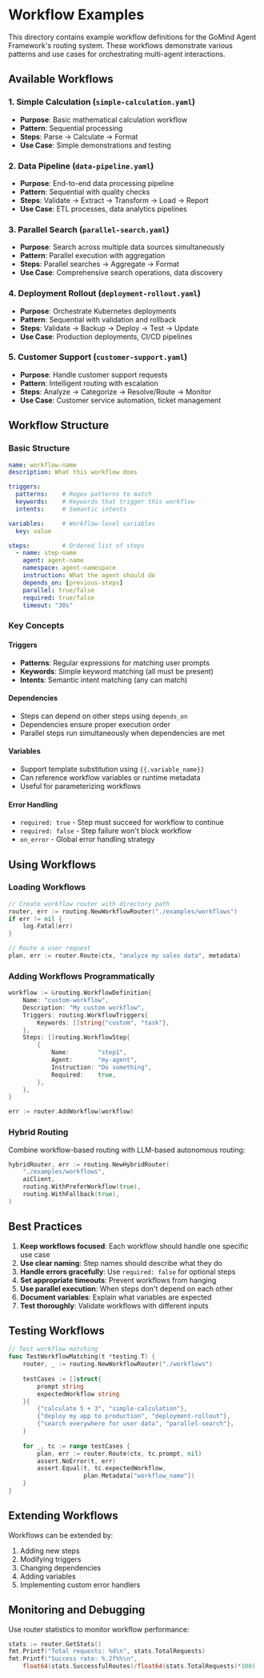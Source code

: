 # Workflow Examples

This directory contains example workflow definitions for the GoMind Agent Framework's routing system. These workflows demonstrate various patterns and use cases for orchestrating multi-agent interactions.

## Available Workflows

### 1. Simple Calculation (`simple-calculation.yaml`)
- **Purpose**: Basic mathematical calculation workflow
- **Pattern**: Sequential processing
- **Steps**: Parse → Calculate → Format
- **Use Case**: Simple demonstrations and testing

### 2. Data Pipeline (`data-pipeline.yaml`)
- **Purpose**: End-to-end data processing pipeline
- **Pattern**: Sequential with quality checks
- **Steps**: Validate → Extract → Transform → Load → Report
- **Use Case**: ETL processes, data analytics pipelines

### 3. Parallel Search (`parallel-search.yaml`)
- **Purpose**: Search across multiple data sources simultaneously
- **Pattern**: Parallel execution with aggregation
- **Steps**: Parallel searches → Aggregate → Format
- **Use Case**: Comprehensive search operations, data discovery

### 4. Deployment Rollout (`deployment-rollout.yaml`)
- **Purpose**: Orchestrate Kubernetes deployments
- **Pattern**: Sequential with validation and rollback
- **Steps**: Validate → Backup → Deploy → Test → Update
- **Use Case**: Production deployments, CI/CD pipelines

### 5. Customer Support (`customer-support.yaml`)
- **Purpose**: Handle customer support requests
- **Pattern**: Intelligent routing with escalation
- **Steps**: Analyze → Categorize → Resolve/Route → Monitor
- **Use Case**: Customer service automation, ticket management

## Workflow Structure

### Basic Structure
```yaml
name: workflow-name
description: What this workflow does

triggers:
  patterns:    # Regex patterns to match
  keywords:    # Keywords that trigger this workflow
  intents:     # Semantic intents

variables:     # Workflow-level variables
  key: value

steps:         # Ordered list of steps
  - name: step-name
    agent: agent-name
    namespace: agent-namespace
    instruction: What the agent should do
    depends_on: [previous-steps]
    parallel: true/false
    required: true/false
    timeout: "30s"
```

### Key Concepts

#### Triggers
- **Patterns**: Regular expressions for matching user prompts
- **Keywords**: Simple keyword matching (all must be present)
- **Intents**: Semantic intent matching (any can match)

#### Dependencies
- Steps can depend on other steps using `depends_on`
- Dependencies ensure proper execution order
- Parallel steps run simultaneously when dependencies are met

#### Variables
- Support template substitution using `{{.variable_name}}`
- Can reference workflow variables or runtime metadata
- Useful for parameterizing workflows

#### Error Handling
- `required: true` - Step must succeed for workflow to continue
- `required: false` - Step failure won't block workflow
- `on_error` - Global error handling strategy

## Using Workflows

### Loading Workflows
```go
// Create workflow router with directory path
router, err := routing.NewWorkflowRouter("./examples/workflows")
if err != nil {
    log.Fatal(err)
}

// Route a user request
plan, err := router.Route(ctx, "analyze my sales data", metadata)
```

### Adding Workflows Programmatically
```go
workflow := &routing.WorkflowDefinition{
    Name: "custom-workflow",
    Description: "My custom workflow",
    Triggers: routing.WorkflowTriggers{
        Keywords: []string{"custom", "task"},
    },
    Steps: []routing.WorkflowStep{
        {
            Name:        "step1",
            Agent:       "my-agent",
            Instruction: "Do something",
            Required:    true,
        },
    },
}

err := router.AddWorkflow(workflow)
```

### Hybrid Routing
Combine workflow-based routing with LLM-based autonomous routing:
```go
hybridRouter, err := routing.NewHybridRouter(
    "./examples/workflows",
    aiClient,
    routing.WithPreferWorkflow(true),
    routing.WithFallback(true),
)
```

## Best Practices

1. **Keep workflows focused**: Each workflow should handle one specific use case
2. **Use clear naming**: Step names should describe what they do
3. **Handle errors gracefully**: Use `required: false` for optional steps
4. **Set appropriate timeouts**: Prevent workflows from hanging
5. **Use parallel execution**: When steps don't depend on each other
6. **Document variables**: Explain what variables are expected
7. **Test thoroughly**: Validate workflows with different inputs

## Testing Workflows

```go
// Test workflow matching
func TestWorkflowMatching(t *testing.T) {
    router, _ := routing.NewWorkflowRouter("./workflows")
    
    testCases := []struct{
        prompt string
        expectedWorkflow string
    }{
        {"calculate 5 + 3", "simple-calculation"},
        {"deploy my app to production", "deployment-rollout"},
        {"search everywhere for user data", "parallel-search"},
    }
    
    for _, tc := range testCases {
        plan, err := router.Route(ctx, tc.prompt, nil)
        assert.NoError(t, err)
        assert.Equal(t, tc.expectedWorkflow, 
                     plan.Metadata["workflow_name"])
    }
}
```

## Extending Workflows

Workflows can be extended by:
1. Adding new steps
2. Modifying triggers
3. Changing dependencies
4. Adding variables
5. Implementing custom error handlers

## Monitoring and Debugging

Use router statistics to monitor workflow performance:
```go
stats := router.GetStats()
fmt.Printf("Total requests: %d\n", stats.TotalRequests)
fmt.Printf("Success rate: %.2f%%\n", 
    float64(stats.SuccessfulRoutes)/float64(stats.TotalRequests)*100)
```
